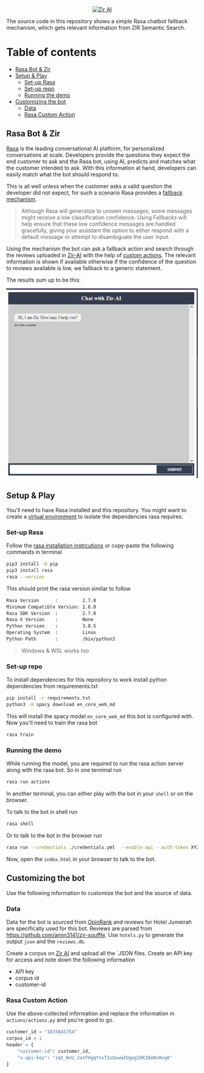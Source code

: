 <!--lint disable no-literal-urls-->
<p align="center">
  <a href="https://zir-ai.com/">
    <img
      alt="Zir AI"
      src="https://zir-ai.com/static/media/logo-light.637c616a.svg"
      width="400"
    />
  </a>
</p>

The source code in this repository shows a simple Rasa chatbot fallback
mechanism, which gets relevant information from ZIR Semantic Search.

# Table of contents

- [Rasa Bot & Zir](#rasa-bot--zir)
- [Setup & Play](#setup--play)
  - [Set-up Rasa](#set-up-rasa)
  - [Set-up repo](#set-up-repo)
  - [Running the demo](#running-the-demo)
- [Customizing the bot](#customizing-the-bot)
  - [Data](#data)
  - [Rasa Custom Action](#rasa-custom-action)

## Rasa Bot & Zir

[Rasa](https://rasa.com/) is the leading conversational AI platform, for
personalized conversations at scale. Developers provide the questions they
expect the end customer to ask and the Rasa bot, using AI, predicts and matches
what the customer intended to ask. With this information at hand, developers can
easily match what the bot should respond to.

This is all well unless when the customer asks a valid question the developer
did not expect, for such a scenario Rasa provides a
[fallback mechanism](https://rasa.com/docs/rasa/fallback-handoff#fallbacks).

> Although Rasa will generalize to unseen messages, some messages might receive
> a low classification confidence. Using Fallbacks will help ensure that these
> low confidence messages are handled gracefully, giving your assistant the
> option to either respond with a default message or attempt to disambiguate the
> user input.

Using the mechanism the bot can ask a fallback action and search through the
reviews uploaded in [Zir-AI](https://zir-ai.com) with the help of
[custom actions](https://rasa.com/docs/rasa/custom-actions). The relevant
information is shown if available otherwise if the confidence of the question to
reviews available is low, we fallback to a generic statement.

The results sum up to be this:

![zir-serach](./web/rasa_zir.gif)

## Setup & Play

You'll need to have Rasa installed and this repository. You might want to create
a [virtual environment](https://docs.python.org/3/library/venv.html) to isolate
the dependencies rasa requires.

### Set-up Rasa

Follow the
[rasa installation instrcutions](https://rasa.com/docs/rasa/installation) or
copy-paste the following commands in terminal

```bash
pip3 install -U pip
pip3 install rasa
rasa --version
```

This should print the rasa version similar to follow

```bash
Rasa Version      :         2.7.0
Minimum Compatible Version: 2.6.0
Rasa SDK Version  :         2.7.0
Rasa X Version    :         None
Python Version    :         3.8.5
Operating System  :         Linux
Python Path       :         /bin/python3
```

> Windows & WSL works too

### Set-up repo

To install dependencies for this repository to work install python dependencies
from requirements.txt

```bash
pip install -r requirements.txt
python3 -m spacy download en_core_web_md
```

This will install the spacy model `en_core_web_md` this bot is configured with.
Now you'll need to train the rasa bot

```bash
rasa train
```

### Running the demo

While running the model, you are required to run the rasa action server along
with the rasa bot. So in one terminal run

```bash
rasa run actions
```

In another terminal, you can either play with the bot in your `shell` or on the
browser.

To talk to the bot in shell run

```bash
rasa shell
```

Or to talk to the bot in the browser run

```bash
rasa run --credentials ./credentials.yml  --enable-api --auth-token XYZ123 --model ./models --endpoints ./endpoints.yml --cors "*"
```

Now, open the `index.html` in your browser to talk to the bot.

## Customizing the bot

Use the following information to customize the bot and the source of data.

### Data

Data for the bot is sourced from [OpinRank](https://github.com/kavgan/OpinRank/)
and reviews for Hotel Jumeirah are specifically used for this bot. Reviews are
parsed from https://github.com/amin3141/zir-souffle. Use `hotels.py` to generate
the output `json` and the `reviews.db`.

Create a corpus on [Zir AI](http://zir-ai.com) and upload all the `JSON files.
Create an API key for access and note down the following information

- API key
- corpus id
- customer-id

### Rasa Custom Action

Use the above-collected information and replace the information in
`actions/actions.py` and you're good to go.

```python
customer_id = "1835841754"
corpus_id = 1
header = {
    "customer-id": customer_id,
    "x-api-key": "zqt_WvU_2atFHgqYxxT2sQswwIUgogI8K3QeWs0oqA"
}
```
